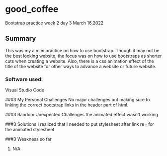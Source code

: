 # good_coffee
Bootstrap practice week 2 day 3 March 16,2022

## Summary
This was my a mini practice on how to use bootstrap. Though it may not be the best looking website, 
the focus was on how to use bootstraps as shorter cuts when creating a website.  Also, there is a css animation effect of the title of the website for 
other ways to advance a website or future website.

### Software used:
Visual Studio Code

###3 My Personal Challenges
No major challenges but making sure to linking the correct bootstrap links in the header part of html.

###3 Random Unexpected Challenges
the animated effect wasn't working

###3 Solutions
I realized that I needed to put stylesheet after link re= for the animated stylesheet

###3 Weakness so far
1.	N/A


